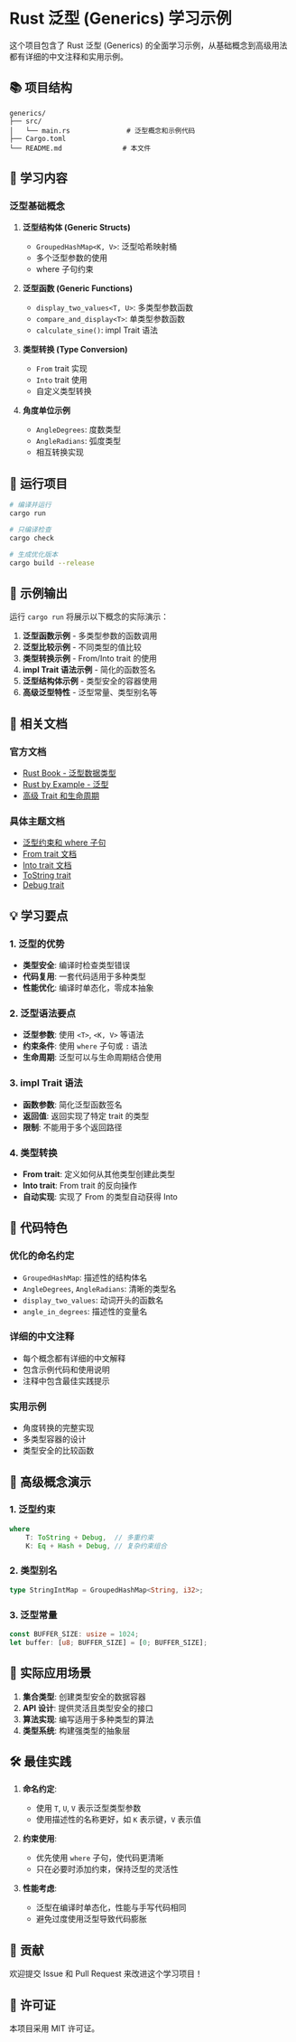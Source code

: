 # Rust 泛型 (Generics) 学习示例

这个项目包含了 Rust 泛型 (Generics) 的全面学习示例，从基础概念到高级用法都有详细的中文注释和实用示例。

## 📚 项目结构

```
generics/
├── src/
│   └── main.rs              # 泛型概念和示例代码
├── Cargo.toml
└── README.md               # 本文件
```

## 🎯 学习内容

### 泛型基础概念

1. **泛型结构体 (Generic Structs)**
   - `GroupedHashMap<K, V>`: 泛型哈希映射桶
   - 多个泛型参数的使用
   - where 子句约束

2. **泛型函数 (Generic Functions)**
   - `display_two_values<T, U>`: 多类型参数函数
   - `compare_and_display<T>`: 单类型参数函数
   - `calculate_sine()`: impl Trait 语法

3. **类型转换 (Type Conversion)**
   - `From` trait 实现
   - `Into` trait 使用
   - 自定义类型转换

4. **角度单位示例**
   - `AngleDegrees`: 度数类型
   - `AngleRadians`: 弧度类型
   - 相互转换实现

## 🚀 运行项目

```bash
# 编译并运行
cargo run

# 只编译检查
cargo check

# 生成优化版本
cargo build --release
```

## 📖 示例输出

运行 `cargo run` 将展示以下概念的实际演示：

1. **泛型函数示例** - 多类型参数的函数调用
2. **泛型比较示例** - 不同类型的值比较
3. **类型转换示例** - From/Into trait 的使用
4. **impl Trait 语法示例** - 简化的函数签名
5. **泛型结构体示例** - 类型安全的容器使用
6. **高级泛型特性** - 泛型常量、类型别名等

## 🔗 相关文档

### 官方文档
- [Rust Book - 泛型数据类型](https://doc.rust-lang.org/book/ch10-01-syntax.html)
- [Rust by Example - 泛型](https://doc.rust-lang.org/rust-by-example/generics.html)
- [高级 Trait 和生命周期](https://doc.rust-lang.org/book/ch19-03-advanced-traits.html)

### 具体主题文档
- [泛型约束和 where 子句](https://doc.rust-lang.org/book/ch10-02-traits.html#using-trait-bounds-to-conditionally-implement-methods)
- [From trait 文档](https://doc.rust-lang.org/std/convert/trait.From.html)
- [Into trait 文档](https://doc.rust-lang.org/std/convert/trait.Into.html)
- [ToString trait](https://doc.rust-lang.org/string/trait.ToString.html)
- [Debug trait](https://doc.rust-lang.org/std/fmt/trait.Debug.html)

## 💡 学习要点

### 1. 泛型的优势
- **类型安全**: 编译时检查类型错误
- **代码复用**: 一套代码适用于多种类型
- **性能优化**: 编译时单态化，零成本抽象

### 2. 泛型语法要点
- **泛型参数**: 使用 `<T>`, `<K, V>` 等语法
- **约束条件**: 使用 `where` 子句或 `:` 语法
- **生命周期**: 泛型可以与生命周期结合使用

### 3. impl Trait 语法
- **函数参数**: 简化泛型函数签名
- **返回值**: 返回实现了特定 trait 的类型
- **限制**: 不能用于多个返回路径

### 4. 类型转换
- **From trait**: 定义如何从其他类型创建此类型
- **Into trait**: From trait 的反向操作
- **自动实现**: 实现了 From 的类型自动获得 Into

## 🎨 代码特色

### 优化的命名约定
- `GroupedHashMap`: 描述性的结构体名
- `AngleDegrees`, `AngleRadians`: 清晰的类型名
- `display_two_values`: 动词开头的函数名
- `angle_in_degrees`: 描述性的变量名

### 详细的中文注释
- 每个概念都有详细的中文解释
- 包含示例代码和使用说明
- 注释中包含最佳实践提示

### 实用示例
- 角度转换的完整实现
- 多类型容器的设计
- 类型安全的比较函数

## 🔄 高级概念演示

### 1. 泛型约束
```rust
where
    T: ToString + Debug,  // 多重约束
    K: Eq + Hash + Debug, // 复杂约束组合
```

### 2. 类型别名
```rust
type StringIntMap = GroupedHashMap<String, i32>;
```

### 3. 泛型常量
```rust
const BUFFER_SIZE: usize = 1024;
let buffer: [u8; BUFFER_SIZE] = [0; BUFFER_SIZE];
```

## 🎯 实际应用场景

1. **集合类型**: 创建类型安全的数据容器
2. **API 设计**: 提供灵活且类型安全的接口
3. **算法实现**: 编写适用于多种类型的算法
4. **类型系统**: 构建强类型的抽象层

## 🛠️ 最佳实践

1. **命名约定**:
   - 使用 `T`, `U`, `V` 表示泛型类型参数
   - 使用描述性的名称更好，如 `K` 表示键，`V` 表示值

2. **约束使用**:
   - 优先使用 `where` 子句，使代码更清晰
   - 只在必要时添加约束，保持泛型的灵活性

3. **性能考虑**:
   - 泛型在编译时单态化，性能与手写代码相同
   - 避免过度使用泛型导致代码膨胀

## 🤝 贡献

欢迎提交 Issue 和 Pull Request 来改进这个学习项目！

## 📄 许可证

本项目采用 MIT 许可证。